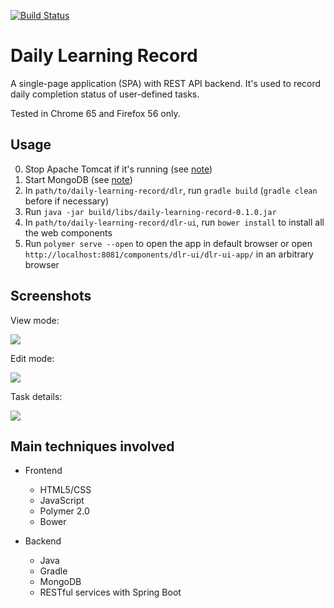 [![Build Status](https://travis-ci.org/YuKitAs/daily-learning-record.svg?branch=master)](https://travis-ci.org/YuKitAs/daily-learning-record)

# Daily Learning Record

A single-page application (SPA) with REST API backend. It's used to record daily completion status of user-defined tasks.

Tested in Chrome 65 and Firefox 56 only.

## Usage

0. Stop Apache Tomcat if it's running (see [note](https://github.com/YuKitAs/tech-note/blob/master/service-config/run-and-test-tomcat-on-ubuntu.md))
1. Start MongoDB (see [note](https://github.com/YuKitAs/tech-note/blob/master/database/mongodb/run-mongodb-on-ubuntu.md))
2. In `path/to/daily-learning-record/dlr`, run `gradle build` (`gradle clean` before if necessary)
3. Run `java -jar build/libs/daily-learning-record-0.1.0.jar`
4. In `path/to/daily-learning-record/dlr-ui`, run `bower install` to install all the web components
5. Run `polymer serve --open` to open the app in default browser or open `http://localhost:8081/components/dlr-ui/dlr-ui-app/` in an arbitrary browser

## Screenshots

View mode:

![](../master/screenshots/dlr-ui.png)

Edit mode:

![](../master/screenshots/dlr-ui-editing.png)

Task details:

![](../master/screenshots/dlr-ui-info.png)

## Main techniques involved

* Frontend
  * HTML5/CSS
  * JavaScript
  * Polymer 2.0
  * Bower

* Backend
  * Java
  * Gradle
  * MongoDB
  * RESTful services with Spring Boot
